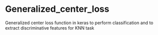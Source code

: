# Generalized_center_loss
Generalized center loss function in keras to perform classification and to extract discriminative features for KNN task
